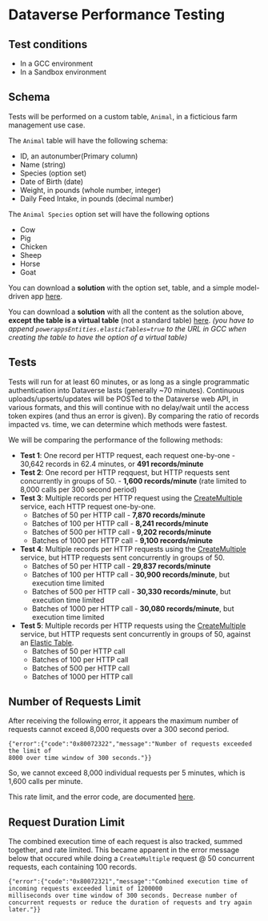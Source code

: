 # Dataverse Performance Testing

## Test conditions
- In a GCC environment
- In a Sandbox environment

## Schema
Tests will be performed on a custom table, `Animal`, in a ficticious farm management use case. 

The `Animal` table will have the following schema:
- ID, an autonumber(Primary column)
- Name (string)
- Species (option set)
- Date of Birth (date)
- Weight, in pounds (whole number, integer)
- Daily Feed Intake, in pounds (decimal number)

The `Animal Species` option set will have the following options
- Cow
- Pig
- Chicken
- Sheep
- Horse
- Goat

You can download a **solution** with the option set, table, and a simple model-driven app [here](https://github.com/microsoft/SLG-Business-Applications/releases/download/16/DataversePerformanceTesting_1_0_0_1.zip).

You can download a **solution** with all the content as the solution above, **except the table is a virtual table** (not a standard table) [here](https://github.com/microsoft/SLG-Business-Applications/releases/download/17/DataversePerformanceTestingwElasticTable_1_0_0_1.zip). *(you have to append `powerappsEntities.elasticTables=true` to the URL in GCC when creating the table to have the option of a virtual table)*

## Tests
Tests will run for at least 60 minutes, or as long as a single programmatic authentication into Dataverse lasts (generally ~70 minutes). Continuous uploads/upserts/updates will be POSTed to the Dataverse web API, in various formats, and this will continue with no delay/wait until the access token expires (and thus an error is given). By comparing the ratio of records impacted vs. time, we can determine which methods were fastest.

We will be comparing the performance of the following methods:
- **Test 1**: One record per HTTP request, each request one-by-one - 30,642 records in 62.4 minutes, or **491 records/minute**
- **Test 2**: One record per HTTP reqquest, but HTTP requests sent concurrently in groups of 50. - **1,600 records/minute** (rate limited to 8,000 calls per 300 second period)
- **Test 3**: Multiple records per HTTP request using the [CreateMultiple](https://learn.microsoft.com/en-us/power-apps/developer/data-platform/bulk-operations?tabs=webapi#createmultiple) service, each HTTP request one-by-one.
    - Batches of 50 per HTTP call - **7,870 records/minute**
    - Batches of 100 per HTTP call - **8,241 records/minute**
    - Batches of 500 per HTTP call - **9,202 records/minute**
    - Batches of 1000 per HTTP call - **9,100 records/minute**
- **Test 4**: Multiple records per HTTP requests using the [CreateMultiple](https://learn.microsoft.com/en-us/power-apps/developer/data-platform/bulk-operations?tabs=webapi#createmultiple) service, but HTTP requests sent concurrently in groups of 50.
    - Batches of 50 per HTTP call - **29,837 records/minute**
    - Batches of 100 per HTTP call - **30,900 records/minute**, but execution time limited
    - Batches of 500 per HTTP call - **30,330 records/minute**, but execution time limited
    - Batches of 1000 per HTTP call - **30,080 records/minute**, but execution time limited
- **Test 5**: Multiple records per HTTP requests using the [CreateMultiple](https://learn.microsoft.com/en-us/power-apps/developer/data-platform/bulk-operations?tabs=webapi#createmultiple) service, but HTTP requests sent concurrently in groups of 50, against an [Elastic Table](https://learn.microsoft.com/en-us/power-apps/developer/data-platform/elastic-tables).
    - Batches of 50 per HTTP call
    - Batches of 100 per HTTP call
    - Batches of 500 per HTTP call
    - Batches of 1000 per HTTP call

## Number of Requests Limit
After receiving the following error, it appears the maximum number of requests cannot exceed 8,000 requests over a 300 second period.

```
{"error":{"code":"0x80072322","message":"Number of requests exceeded the limit of
8000 over time window of 300 seconds."}}
```

So, we cannot exceed 8,000 individual requests per 5 minutes, which is 1,600 calls per minute.

This rate limit, and the error code, are documented [here](https://learn.microsoft.com/en-us/power-apps/developer/data-platform/api-limits?tabs=sdk).

## Request Duration Limit
The combined execution time of each request is also tracked, summed together, and rate limited. This became apparent in the error message below that occured while doing a `CreateMultiple` request @ 50 concurrent requests, each containing 100 records.

```
{"error":{"code":"0x80072321","message":"Combined execution time of incoming requests exceeded limit of 1200000     
milliseconds over time window of 300 seconds. Decrease number of concurrent requests or reduce the duration of requests and try again later."}}
```